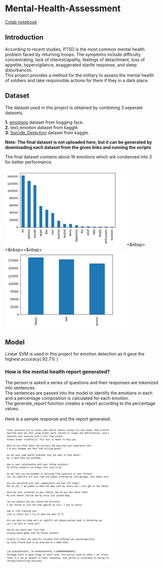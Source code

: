 # Mental-Health-Assessment
<a href="https://colab.research.google.com/drive/17sgdF6EZ6wWmrprG9jAwcpvGIu0iwk8J#scrollTo=F0IwAO4mas2V">Colab notebook</a>

## Introduction
According to recent studies, PTSD is the most common mental health problem faced by returning troops. The symptoms include difficulty concentrating, lack of interest/apathy, feelings of detachment, loss of appetite, hypervigilance, exaggerated startle response, and sleep disturbances.<br>
This project provides a method for the military to assess the mental health of soldiers and take responsible actions for them if they in a dark place.

## Dataset
The dataset used in this project is obtained by combining 3 seperate datasets.

**1.** <a href="https://huggingface.co/datasets/emotion">emotions</a> dataset from hugging face.<br>
**2.** text_emotion dataset from kaggle.<br>
**3.** <a href="https://www.kaggle.com/nikhileswarkomati/suicide-watch">Suicide_Detection</a> dataset from kaggle.<br>

**Note: The final dataset is not uploaded here, but it can be generated by downloading each dataset from the given links and running the scripts**

The final dataset contains about 16 emotions which are condensed into 3 for better performance.<br><br>
<img src="multi_emotions.png" alt="multiple emotions" width="400" height="250"><&nbsp><&nbsp><&nbsp>
<img src="condensed_emotions.png" alt="condensed emotions" width="400" height="250">

## Model
Linear SVM is used in this project for emotion detection as it gave the highest accuracy( 92.7% )

### How is the mental health report generated?
The person is asked a series of questions and their responses are tokenized into sentences.<br>
The sentences are passed into the model to identify the emotions in each and a percentage composition is calculated for each emotion.<br>
The generate_report function creates a report according to the percentage values.<br><br>
Here is a sample response and the report generated.<br><br>
<img src="sample_response.png" alt="response" width="350" height="450">
